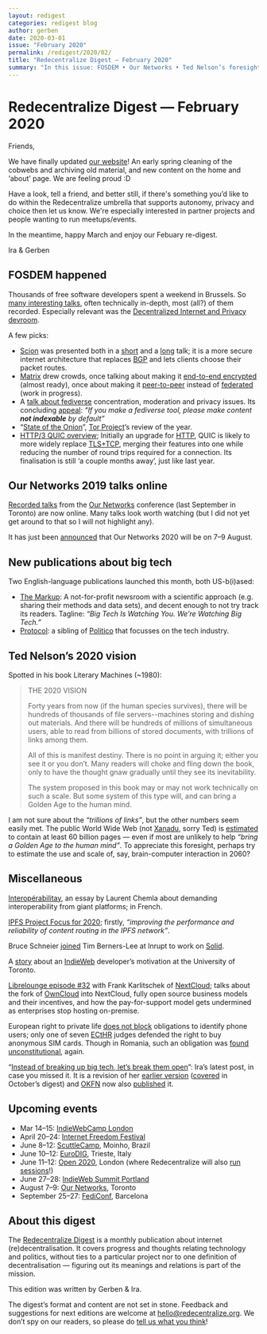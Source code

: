 ```yaml
---
layout: redigest
categories: redigest blog
author: gerben
date: 2020-03-01
issue: "February 2020"
permalink: /redigest/2020/02/
title: "Redecentralize Digest — February 2020"
summary: "In this issue: FOSDEM • Our Networks • Ted Nelson’s foresight • new newspapers • etc."
---
```


Redecentralize Digest — February 2020
=====================================

Friends,

We have finally updated [our website](https://redecentralize.org)! An early spring cleaning of the cobwebs and archiving old material, and new content on the home and ‘about’ page. We are feeling proud :D

Have a look, tell a friend, and better still, if there's something you’d like to do within the Redecentralize umbrella that supports autonomy, privacy and choice then let us know. We're especially interested in partner projects and people wanting to run meetups/events.

In the meantime, happy March and enjoy our Febuary re-digest.

Ira & Gerben


## FOSDEM happened

Thousands of free software developers spent a weekend in Brussels. So [many interesting talks][], often technically in-depth, most (all?) of them recorded. Especially relevant was the [Decentralized Internet and Privacy devroom](https://fosdem.org/2020/schedule/track/decentralized_internet_and_privacy/).

A few picks:
- [Scion][] was presented both in a [short][] and a [long][] talk; it is a more secure internet architecture that replaces [BGP][] and lets clients choose their packet routes.
- [Matrix][] drew crowds, once talking about making it [end-to-end encrypted][] (almost ready), once about making it [peer-to-peer][] instead of [federated][] (work in progress).
- A [talk about fediverse][] concentration, moderation and privacy issues. Its concluding [appeal][]: *“If you make a fediverse tool, please make content **not indexable** by default”*
- “[State of the Onion][]”, [Tor Project][]’s review of the year.
- [HTTP/3 QUIC overview][]; Initially an upgrade for [HTTP][], QUIC is likely to more widely replace [TLS+TCP][], merging their features into one while reducing the number of round trips required for a connection. Its finalisation is still ‘a couple months away’, just like last year.

[many interesting talks]: https://fosdem.org/2020/schedule/
[Scion]: https://www.scion-architecture.net/ "“SCION is the first clean-slate Internet architecture designed to provide route control, failure isolation, and explicit trust information for end-to-end communication.”"
[short]: https://fosdem.org/2020/schedule/event/dip_scion/ "SCION: Future internet that you can use today (DIP room lightning talk) · Mateusz Kowalski"
[long]: https://fosdem.org/2020/schedule/event/scion/ "SCION: Future internet that you can use today (main track talk) · Mateusz Kowalski & Kamila Součková"
[BGP]: https://en.wikipedia.org/wiki/Border_Gateway_Protocol "Border Gateway Protocol; the way internet operators exchange routing and reachability information (≈ where in the network are IP addresses located)"
[Matrix]: https://matrix.org/ "Matrix is an “open standard for secure, decentralised, real-time communication”"
[end-to-end encrypted]: https://fosdem.org/2020/schedule/event/matrix/ "Making & Breaking Matrix's E2E encryption: In which we exercise the threat model for Matrix's E2E encrypted decentralised communication · Matthew Hodgson"
[peer-to-peer]: https://fosdem.org/2020/schedule/event/dip_p2p_matrix/ "The Path to Peer-to-Peer Matrix: In which we throw away DNS and run Matrix clientside over libp2p and friends · Matthew Hodgson"
[federated]: https://networkcultures.org/unlikeus/resources/articles/what-is-a-federated-network/ "A federated network is decentralised in the sense that it consists of multiple servers that interconnect, but users are bound to their chosen server (familiar examples are email and banks)"
[talk about fediverse]: https://fosdem.org/2020/schedule/event/dip_decentralize_fediverse/ "Who will decentralise the fediverse? Self hosting on the Fediverse 3 years on · kyzh"
[appeal]: https://mirror.as35701.net/video.fosdem.org/2020/UA2.220/dip_decentralize_fediverse.webm#t=10:02
[State of the Onion]: https://fosdem.org/2020/schedule/event/tor/ "State of the Onion: The Road to Mainstream Adoption and Improved Censorship Circumvention · Gaba & Pili"
[Tor Project]: https://www.torproject.org/ "Tor provides privacy and censorship-resistance online by routing users’ traffic through various servers around the world and encrypting it for each step of the way (= ‘onion routing’)"
[HTTP/3 QUIC overview]: https://fosdem.org/2020/schedule/event/http3/ "HTTP/3 for everyone: The next generation HTTP is coming · Daniel Stenberg"
[HTTP]: https://en.wikipedia.org/wiki/Hypertext_Transfer_Protocol "Hypertext Transfer Protocol, the primary communication protocol driving the World Wide Web"
[TLS+TCP]: https://en.wikipedia.org/wiki/Transport_Layer_Security "TCP, Transmission Control Protocol, is (along with UDP) the low-level protocol used for most internet traffic. TLS, Transport Layer Security (and SSL before it) was invented to add encryption to TCP (e.g. HTTPS means HTTP over TLS+TCP)."


## Our Networks 2019 talks online

[Recorded talks][] from the [Our Networks][] conference (last September in Toronto) are now online. Many talks look worth watching (but I did not yet get around to that so I will not highlight any).

It has just been [announced][] that Our Networks 2020 will be on 7–9 August.

[recorded talks]: https://ournetworks.ca/recorded-talks/
[Our Networks]: https://ournetworks.ca/
[announced]: https://twitter.com/_ournetworks/status/1233814579353935883#m "“⏰ Save the date!! Our Networks 2020 is scheduled for August 7-9 in Toronto 📽️🌟 CFP and theme announcements coming soon 😊” — Our Networks / @_ournetworks · 29 Feb 2020"


## New publications about big tech
Two English-language publications launched this month, both US-b(i)ased:

- [The Markup][]: A not-for-profit newsroom with a scientific approach (e.g. sharing their methods and data sets), and decent enough to not try track its readers. Tagline: *“Big Tech Is Watching You. We’re Watching Big Tech.”*
- [Protocol][]: a sibling of [Politico][] that focusses on the tech industry.

[The Markup]: https://themarkup.org/
[Protocol]: https://www.protocol.com/
[Politico]: https://www.politico.com/


## Ted Nelson’s 2020 vision

Spotted in his book Literary Machines (~1980):

> THE 2020 VISION
>
> Forty years from now (if the human
> species survives), there will be hundreds of
> thousands of file servers--machines storing
> and dishing out materials. And there will be
> hundreds of millions of simultaneous users,
> able to read from billions of stored
> documents, with trillions of links among them.
>
> All of this is manifest destiny. There
> is no point in arguing it; either you see it or
> you don’t. Many readers will choke and
> fling down the book, only to have the
> thought gnaw gradually until they see its
> inevitability.
>
> The system proposed in this book may
> or may not work technically on such a scale.
> But some system of this type will, and can
> bring a Golden Age to the human mind.

I am not sure about the *“trillions of links”*, but the other numbers seem easily met. The public World Wide Web (not [Xanadu][], sorry Ted) is [estimated][] to contain at least 60 billion pages — even if most are unlikely to help *“bring a Golden Age to the human mind”*. To appreciate this foresight, perhaps try to estimate the use and scale of, say, brain-computer interaction in 2060?

[Xanadu]: http://xanadu.com/ "“Project Xanadu® | Founded 1960 * The Original Hypertext Project”"
[estimated]: https://www.worldwidewebsize.com/


## Miscellaneous

[Interopérabilitay][], an essay by Laurent Chemla about demanding interoperability from giant platforms; in French.

[Interopérabilitay]: http://www.non-droit.org/2020/02/22/interoperabilitay/ "Interopérabilitay · Laurent Chemla / Zone de non-droit · 22 Feb 2020"

[IPFS Project Focus for 2020][]; firstly, *“improving the performance and reliability of content routing in the IPFS network”*.

[IPFS Project Focus for 2020]: https://blog.ipfs.io/2020-02-10-our-focus-for-2020/

Bruce Schneier [joined][] Tim Berners-Lee at Inrupt to work on [Solid][].

[joined]: https://www.schneier.com/blog/archives/2020/02/inrupt_tim_bern.html "Inrupt, Tim Berners-Lee’s Solid, and Me · Bruce Schneier / Schneier on Security"
[Solid]: https://solidproject.org/ "The Solid project, founded by Web-inventor Tim Berners-Lee, creates a set of protocols to enable people to control their personal data"

A [story](https://www.utoronto.ca/news/re-decentralizing-web-u-t-researcher-helps-build-more-egalitarian-internet "U of T researcher helps build a more egalitarian internet · U of T news") about an [IndieWeb][] developer’s motivation at the University of Toronto.

[IndieWeb]: https://indieweb.org/ "IndieWeb is “a people-focused alternative to the “corporate web””; a community of people hosting&making their own sites that can interact like (and with) mainstream social media"

[Librelounge episode #32][] with Frank Karlitschek of [NextCloud][]; talks about the fork of [OwnCloud][] into NextCloud, fully open source business models and their incentives, and how the pay-for-support model gets undermined as enterprises stop hosting on-premise.

[Librelounge episode #32]: https://librelounge.org/episodes/32-companies-money-and-society-with-frank-karlitschek.html "32: Companies, Money and Society with Frank Karlitschek · Libre Lounge · 28 Feb 2020"
[NextCloud]: https://nextcloud.com/ "NextCloud is self-hostable ‘cloud’ software for individuals and teams; a decent alternative to Dropbox, Google Drive/Calendar/Documents/…"
[OwnCloud]: https://owncloud.com/ "OwnCloud is the original project NextCloud was forked from, and is more focussed on enterprise customers"

European right to private life [does not block][edri1] obligations to identify phone users; only one of seven [ECtHR][] judges defended the right to buy anonymous SIM cards. Though in Romania, such an obligation was [found unconstitutional][edri2], again.

[edri1]: https://edri.org/ecthr-obligation-on-companies-to-identify-all-phone-users-is-legal/ "ECtHR: Obligation on companies to identify all phone users is legal · Diego Naranjo / EDRi · 3 Feb 2020"
[ECtHR]: https://en.wikipedia.org/wiki/European_Court_of_Human_Rights "European Court of Human Rights (unrelated to, and older than, the EU)"
[edri2]: https://edri.org/romania-mandatory-sim-registration-declared-unconstitutional-again/ "Romania: Mandatory SIM registration declared unconstitutional, again · Valentina Pavel / ApTI / EDRi · 26 Feb 2020"

“[Instead of breaking up big tech, let’s break them open][breaking-open]”: Ira’s latest post, in case you missed it. It is a revision of her [earlier version][] ([covered][] in October’s digest) and [OKFN][] now also [published][] it.

[breaking-open]: https://redecentralize.org/blog/2020/02/07/breaking-big-tech-open.html "Instead of breaking up big tech, let’s break them open · Irina Bolychevsky / Redecentralize · 7 Feb 2020"
[earlier version]: https://medium.com/@shevski/instead-of-breaking-up-big-tech-lets-break-it-open-7535b59dc2f6 "Instead of breaking up big tech, let’s break them open · Irina Bolychevsky · 8 Oct 2019"
[covered]: https://redecentralize.org/redigest/2019/10#break-open-not-up
[OKFN]: https://okfn.org/ "Open Knowledge Fountation"
[published]: https://blog.okfn.org/2020/02/27/breaking-up-big-tech-isnt-enough-we-need-to-break-them-open/ "Breaking up big tech isn’t enough. We need to break them open · Irina Bolychevsky / OKFN · 27 Feb 2020"

## Upcoming events
- Mar 14–15: [IndieWebCamp London](https://2020.indieweb.org/london)
- April 20–24: [Internet Freedom Festival](https://internetfreedomfestival.org/)
- June 8–12: [ScuttleCamp](https://two.camp.scuttlebutt.nz/), Moinho, Brazil
- June 10–12: [EuroDIG](https://www.eurodig.org/index.php?id=76), Trieste, Italy
- June 11–12: [Open 2020](https://2020.open.coop/), London (where Redecentralize will also [run sessions](https://open.coop/2020/02/27/open-2020-partners-with-redecentralize-org/)!)
- June 27–28: [IndieWeb Summit Portland](https://2020.indieweb.org/summit)
- August 7–9: [Our Networks](https://ournetworks.ca/), Toronto
- September 25–27: [FediConf](https://fediconf.org/), Barcelona


## About this digest

The [Redecentralize Digest](https://redecentralize.org/redigest/) is a monthly publication about internet (re)decentralisation. It covers progress and thoughts relating technology and politics, without ties to a particular project nor to one definition of decentralisation — figuring out its meanings and relations is part of the mission.

This edition was written by Gerben & Ira.

The digest’s format and content are not set in stone. Feedback and suggestions for next editions are welcome at <hello@redecentralize.org>. We don’t spy on our readers, so please do [tell us what you think](mailto:hello@redecentralize.org?subject=ReDigest%20feedback&body=I%20find%20ReDigest%20_____.%20It%20would%20be%20(even)%20better%20if%20_____.)!

